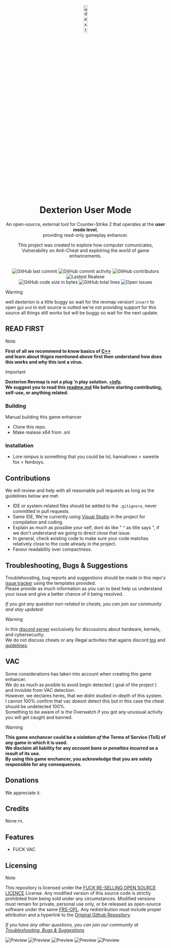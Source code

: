 <p align="center">
<img src="" alt="dexterionRevmap-Logo" width="15%"/>
</p>

<h1 align="center">Dexterion User Mode</h1>
<p align="center">An open-source, external tool for Counter-Strike 2 that operates at the <b>user mode level</b>, <br>providing read-only gameplay enhancer.</p>
<p align="center">This project was created to explore how computer comunicates, <br>Vulnerability on Anti-Cheat and explolring the world of game enhancements.</p>

<div align="center">
    <br>
    <img src="https://img.shields.io/github/last-commit/Nocture-Insight/Dexterion" alt="GitHub last commit"/>
    <img src="https://img.shields.io/github/commit-activity/w/Nocture-Insight/Dexterion" alt="GitHub commit activity"/>
    <img src="https://img.shields.io/github/contributors/Nocture-Insight/Dexterion" alt="GitHub contributors"/>
    <img src="https://img.shields.io/github/v/release/Nocture-Insight/Dexterion" alt="Lastest Realese"/>
    <br>
    <img src="https://img.shields.io/github/languages/code-size/Nocture-Insight/Dexterion" alt="GitHub code size in bytes"/>
    <img src="https://img.shields.io/endpoint?url=https://ghloc.vercel.app/api/Nocture-Insight/Dexterion/badge?filter=.cpp$,.hpp$,.h$&label=lines%20of%20code&color=blue" alt="GitHub total lines"/>
    <img src="https://img.shields.io/github/issues/Nocture-Insight/Dexterion" alt="Open issues"/>
</div>

> [!WARNING]
> well dexterion is a little buggy so wait for the revmap version!
> `insert` to open gui `end` to exit
> source is outted we're not providing support for  this source all things still works but will be buggy so wait for the next update.
## READ FIRST
> [!NOTE]
> **First of all we recommend to know basics of [C++](https://en.cppreference.com/)\
> and learn about thigns mentioned above first then understand how does this works and why this isnt a virus.**

> [!IMPORTANT]
> **Dexterion Revmap is not a plug 'n play solution. [+info](https://github.com/Nocture-Insight/Dexterion/main/README.md#vac).**\
> **We suggest you to read this [readme.md](https://github.com/Nocture-Insight/Dexterion/main/README.md) file before starting contributing, self-use, or anything related.**

### Building
Manual building this game enhancer
 - Clone this repo.
 - Make realese x64 from .snl 

### Installation 
 - Lore ismpus is something that you could be lol, hannahowo < sweetie fox < femboys.

## Contributions
We will review and help with all reasonable pull requests as long as the guidelines below are met.

- IDE or system-related files should be added to the `.gitignore`, never committed in pull requests.
- Same IDE, We're currently using [Visual Studio](https://visualstudio.microsoft.com/) in the project for compilation and coding.
- Explain as much as possible your self, dont do like " ^ as title says ", if we don't understand we going to direct close that issue.
- In general, check existing code to make sure your code matches relatively close to the code already in the project.
- Favour readability over compactness.

## Troubleshooting, Bugs & Suggestions
Troublehoosting, bug reports and suggestions should be made in this repo's [issue tracker](https://github.com/Nocture-Insight/Dexterion/issues) using the templates provided.  
Please provide as much information as you can to best help us understand your issue and give a better chance of it being resolved.

*If you got any question non-related to cheats, you can join our community and stay updated:*
> [!WARNING]
> In this [discord server](https://discord.gg/25rtyPfMEQ) exclusively for discussions about hardware, kernels, and cybersecurity.\
> We do not discuss cheats or any illegal activities that agains discord [tos](https://discord.com/tos) and [guidelines](https://discord.com/guidelines).

## VAC
Some considerations has taken into account when creating this game enhancer.\
We do as much as posible to avoid begin detected ( goal of the project ) and invisible from VAC detection.\
However, we declares heres, that we didnt studied in-depth of this system.\
I cannot 100% confirm that vac doesnt detect this but in this case the cheat should be undetected 100%.\
Something to be aware of is the Overwatch if you got any unussual activity you will get caught and banned.
> [!WARNING]
> **This game enchancer could be a *violation of* the Terms of Service (ToS) of any game in which it is used.\
> We disclaim all liability for any *account bans* or *penalties incurred* as a result of its use.\
> By using this game enchancer, you acknowledge that you are solely responsible for any consequences.**

## Donations
We appreciate it.

## Credits
None rn.

## Features
 - FUCK VAC

## Licensing
> [!NOTE]
> This repository is licensed under the [FUCK RE-SELLING OPEN SOURCE LICENCE](https://github.com/Nocture-Insight/Dexterion/blob/main/LICENSE) License.
> Any modified version of this source code is strictly prohibited from being sold under any circumstances.
> Modified versions must remain for private, personal use only, or be released as open-source software under the same [FRS-OPL](https://github.com/Nocture-Insight/Dexterion/blob/main/LICENSE).
> Any redistribution must include proper attribution and a hyperlink to the [Original Github Repository](https://github.com/Nocture-Insight/Dexterion).

*If you have any other questions, you can join our community at [Troubleshooting, Bugs & Suggestions](https://github.com/Nocture-Insight/Dexterion/main/README.md#troubleshooting-bugs--suggestions)*

![Preview](assets/screenshots/preview1.png)
![Preview](assets/screenshots/preview2.png)
![Preview](assets/screenshots/preview3.png)
![Preview](assets/screenshots/preview4.png)
![Preview](assets/screenshots/preview5.png)
